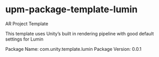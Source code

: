 # upm-package-template-lumin
AR Project Template

This template uses Unity’s built in rendering pipeline with good default settings for Lumin


Package Name: com.unity.template.lumin
Package Version: 0.0.1